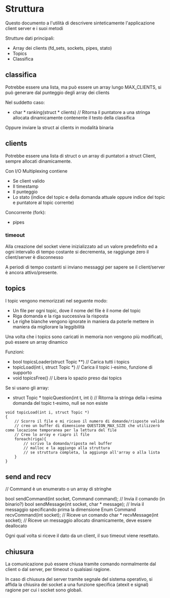 # Struttura

Questo documento a l'utilità di descrivere sinteticamente l'applicazione client server e i suoi metodi

Strutture dati principali:
- Array dei clients (fd_sets, sockets, pipes, stato)
- Topics
- Classifica

## classifica

Potrebbe essere una lista, ma può essere un array lungo MAX_CLIENTS, si può generare dal punteggio degli array dei clients

Nel suddetto caso:
- char * ranking(struct * clients) // Ritorna il puntatore a una stringa allocata dinamicamente contenente il testo della classifica

Oppure inviare la struct ai clients in modalità binaria

## clients

Potrebbe essere una lista di struct o un array di puntatori a struct Client, sempre allocati dinamicamente.

Con I/O Multiplexing contiene
- Se client valido
- Il timestamp
- Il punteggio
- Lo stato (indice del topic e della domanda attuale oppure indice del topic e puntatore al topic corrente)

Concorrente (fork):
- pipes

### timeout 

Alla creazione del socket viene inizializzato ad un valore predefinito ed a ogni intervallo di tempo costante si decrementa, se raggiunge zero il client/server è disconnesso

A periodi di tempo costanti si inviano messaggi per sapere se il client/server è ancora attivo/presente.

## topics

I topic vengono memorizzati nel seguente modo:
- Un file per ogni topic, dove il nome del file è il nome del topic
- Riga domanda e la riga successiva la risposta
- Le righe bianche vengono ignorate in maniera da poterle mettere in maniera da migliorare la leggibilità

Una volta che i topics sono caricati in memoria non vengono più modificati, può essere un array dinamico

Funzioni:
- bool topicsLoader(struct Topic **) // Carica tutti i topics
- topicLoad(int i, struct Topic *) // Carica il topic i-esimo, funzione di supporto
- void topicsFree() // Libera lo spazio preso dai topics

Se si usano gli array:
- struct Topic * topicQuestion(int t, int i) // Ritorna la stringa della i-esima domanda del topic t-esimo, null se non esiste

```
void topicLoad(int i, struct Topic *)
{
    // Scorro il file e mi ricavo il numero di domande/risposte valide
    // creo un buffer di dimensione QUESTION_MAX_SIZE che utilizzerò come locazione temporanea per la lettura del file
    // Creo lo array e riapro il file
    foreach(riga){
        // scrivo la domanda/riposta nel buffer
        // malloc e la aggiungo alla struttura
        // se struttura completa, la aggiungo all'array o alla lista
    }
}
```

## send and recv

// Command è un enumerato o un array di stringhe

bool sendCommand(int socket, Command command); // Invia il comando (in binario?)
bool sendMessage(int socket, char * message); // Invia il messaggio specificando prima la dimensione
Enum Command recvCommand(int socket); // Riceve un comando
char * recvMessage(int socket); // Riceve un messaggio allocato dinamicamente, deve essere deallocato

Ogni qual volta si riceve il dato da un client, il suo timeout viene resettato.

## chiusura

La comunicazione può essere chiusa tramite comando normalmente dal client o dal server, per timeout o qualsiasi ragione.

In caso di chiusura del server tramite segnale del sistema operativo, si affida la chiusira dei socket a una funzione specifica (atexit e signal) ragione per cui i socket sono globali.
